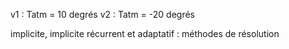 v1 : Tatm = 10 degrés
v2 : Tatm = -20 degrés

implicite, implicite récurrent et adaptatif : méthodes de résolution
